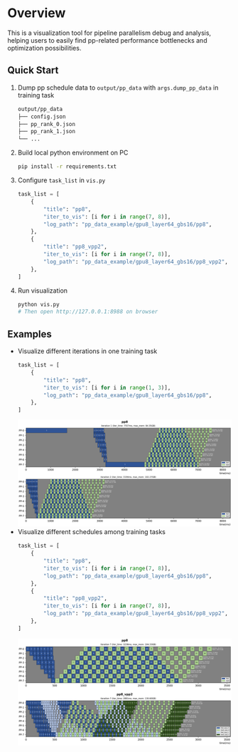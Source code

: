 
# Overview

This is a visualization tool for pipeline parallelism debug and analysis, helping users to easily find pp-related performance bottlenecks and optimization possibilities.

## Quick Start

1. Dump pp schedule data to `output/pp_data` with `args.dump_pp_data` in training task
    ```bash
    output/pp_data
    ├── config.json
    ├── pp_rank_0.json
    ├── pp_rank_1.json
    └── ...
    ```

2. Build local python environment on PC
    ```bash
    pip install -r requirements.txt
    ```

3. Configure `task_list` in `vis.py`
    ```python
    task_list = [
        {
            "title": "pp8",
            "iter_to_vis": [i for i in range(7, 8)],
            "log_path": "pp_data_example/gpu8_layer64_gbs16/pp8",
        },
        {
            "title": "pp8_vpp2",
            "iter_to_vis": [i for i in range(7, 8)],
            "log_path": "pp_data_example/gpu8_layer64_gbs16/pp8_vpp2",
        },
    ]
    ```

4. Run visualization
    ```bash
    python vis.py
    # Then open http://127.0.0.1:8988 on browser
    ```
## Examples

- Visualize different iterations in one training task
    ```python
    task_list = [
        {
            "title": "pp8",
            "iter_to_vis": [i for i in range(1, 3)],
            "log_path": "pp_data_example/gpu8_layer64_gbs16/pp8",
        },
    ]
    ```
    <img src="assets/image_1.png"/>
- Visualize different schedules among training tasks
    ```python
    task_list = [
        {
            "title": "pp8",
            "iter_to_vis": [i for i in range(7, 8)],
            "log_path": "pp_data_example/gpu8_layer64_gbs16/pp8",
        },
        {
            "title": "pp8_vpp2",
            "iter_to_vis": [i for i in range(7, 8)],
            "log_path": "pp_data_example/gpu8_layer64_gbs16/pp8_vpp2",
        },
    ]
    ```
    <img src="assets/image_2.png"/>
